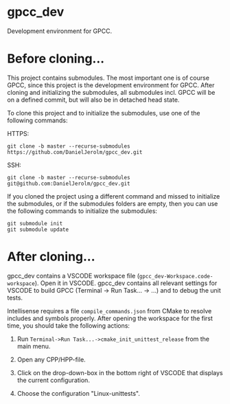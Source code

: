 # gpcc_dev
Development environment for GPCC.

# Before cloning...
This project contains submodules. The most important one is of course GPCC, since this project is the development
environment for GPCC. After cloning and initializing the submodules, all submodules incl. GPCC will be on a defined
commit, but will also be in detached head state.

To clone this project and to initialize the submodules, use one of the following commands:

HTTPS:

`git clone -b master --recurse-submodules https://github.com/DanielJerolm/gpcc_dev.git`

SSH:

`git clone -b master --recurse-submodules git@github.com:DanielJerolm/gpcc_dev.git`


If you cloned the project using a different command and missed to initialize the submodules, or if the submodules
folders are empty, then you can use the following commands to initialize the submodules:

```
git submodule init
git submodule update
```

# After cloning...
gpcc_dev contains a VSCODE workspace file (`gpcc_dev-Workspace.code-workspace`). Open it in VSCODE. gpcc_dev contains
all relevant settings for VSCODE to build GPCC (Terminal -> Run Task... -> ...) and to debug the unit tests.

Intellisense requires a file `compile_commands.json` from CMake to resolve includes and symbols properly. After opening
the workspace for the first time, you should take the following actions:

1. Run `Terminal->Run Task...->cmake_init_unittest_release` from the main menu.

2. Open any CPP/HPP-file.

3. Click on the drop-down-box in the bottom right of VSCODE that displays the current configuration.

4. Choose the configuration "Linux-unittests".
